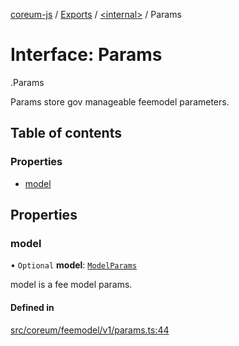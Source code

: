 [coreum-js](../README.md) / [Exports](../modules.md) / [<internal\>](../modules/internal_.md) / Params

# Interface: Params

[<internal>](../modules/internal_.md).Params

Params store gov manageable feemodel parameters.

## Table of contents

### Properties

- [model](internal_.Params-6.md#model)

## Properties

### model

• `Optional` **model**: [`ModelParams`](../modules/internal_.md#modelparams)

model is a fee model params.

#### Defined in

[src/coreum/feemodel/v1/params.ts:44](https://github.com/CooperFoundation/coreum-js/blob/d106c53/src/coreum/feemodel/v1/params.ts#L44)
